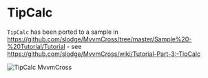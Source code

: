 TipCalc
=======

`TipCalc` has been ported to a sample in https://github.com/slodge/MvvmCross/tree/master/Sample%20-%20Tutorial/Tutorial - see https://github.com/slodge/MvvmCross/wiki/Tutorial-Part-3:-TipCalc

![TipCalc MvvmCross](https://github.com/slodge/MvvmCross/raw/master/Sample%20-%20Tutorial/Help/TipCalc.png)
